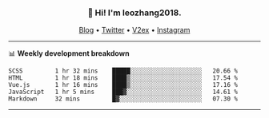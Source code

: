 <h3 align="center">👋 Hi! I'm leozhang2018.</h3>
<p align="center">
  <a href="https://code.leozhang2018.me">Blog</a> •
  <a href="https://twitter.com/leozhang2018">Twitter</a> •
  <a href="https://www.v2ex.com/member/leozhang">V2ex</a> •
  <a href="https://www.instagram.com/leozhanghere">Instagram</a>
</p>

-------

📊 **Weekly development breakdown**
<!--START_SECTION:waka-->
```text
SCSS         1 hr 32 mins    █████░░░░░░░░░░░░░░░░░░░░   20.66 % 
HTML         1 hr 18 mins    ████▒░░░░░░░░░░░░░░░░░░░░   17.54 % 
Vue.js       1 hr 16 mins    ████▒░░░░░░░░░░░░░░░░░░░░   17.16 % 
JavaScript   1 hr 5 mins     ███▓░░░░░░░░░░░░░░░░░░░░░   14.61 % 
Markdown     32 mins         █▓░░░░░░░░░░░░░░░░░░░░░░░   07.30 % 
```
<!--END_SECTION:waka-->
-------
